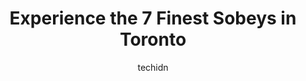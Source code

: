 ---
layout: ampstory
image: https://i0.wp.com/www.auto.or.id/wp-content/uploads/2023/06/sobeys-urban-fresh-bloor-islington-0-toronto-1686321896.jpeg?resize=640,853
author: techidn
featured: false
description: Toronto, Ontario, Canada is a haven for Sobeys enthusiasts, boasting an impressive array of 7 top-notch establishments. Whether youre a seasoned connoisseur or simply curious to explore the
title: Experience the 7 Finest Sobeys in Toronto
cover:
   title: Experience the 7 Finest Sobeys in Toronto
   subtitle: AUTO.OR.ID
   background: https://www.auto.or.id/wp-content/uploads/2023/06/sobeys-urban-fresh-bloor-islington-0-toronto-1686321896.jpeg

pages: 
 - layout: thirds
   top: <h1>#1 Sobeys Urban Fresh Spadina</h1>
   bottom: "<p>This is a very small grocery store. There are items advertised in the Air Miles app (for bonus points) that are not available at this location. Before other grocery store</p>"
   background: https://www.auto.or.id/wp-content/uploads/2023/06/sobeys-urban-fresh-bloor-islington-1-toronto-1686321897.jpeg
   backgroundblur: true
 - layout: thirds
   top: <h1>#2 Sobeys Danforth</h1>
   bottom: "<p>2451 Danforth Ave, Toronto, ON M4C 1L1, Canada</p>"
   background: https://www.auto.or.id/wp-content/uploads/2023/06/sobeys-urban-fresh-bloor-islington-2-toronto-1686321898.jpeg
   cta:
      link: https://www.auto.or.id/experience-the-7-finest-sobeys-in-toronto/
      text: Experience the 7 Finest Sobeys in Toronto
 - layout: thirds
   top: <h1>#3 Sobeys Kipling</h1>
   bottom: "<p>1255 The Queensway, Etobicoke, ON M8Z 1S1, Canada</p>"
   background: https://images.unsplash.com/photo-1635433868513-afc621b81834?ixlib=rb-4.0.3&ixid=MnwxMjA3fDB8MHxwaG90by1wYWdlfHx8fGVufDB8fHx8&auto=format&fit=crop&w=640&h=853&q=80
   cta:
      link: https://www.auto.or.id/experience-the-7-finest-sobeys-in-toronto/
      text: Experience the 7 Finest Sobeys in Toronto
 - layout: thirds
   top: <h1>#4 Sobeys Todmorden</h1>
   bottom: "<p>1015 Broadview Ave, East York, ON M4K 2S2, Canada</p>"
   background: https://images.unsplash.com/photo-1503736334956-4c8f8e92946d?ixlib=rb-4.0.3&ixid=MnwxMjA3fDB8MHxwaG90by1wYWdlfHx8fGVufDB8fHx8&auto=format&fit=crop&w=640&h=853&q=80
   cta:
      link: https://www.auto.or.id/experience-the-7-finest-sobeys-in-toronto/
      text: Experience the 7 Finest Sobeys in Toronto
 - layout: thirds
   top: <h1>#5 Sobeys Urban Fresh Balliol</h1>
   bottom: "<p>22 Balliol St, Toronto, ON M4S 1C1, Canada</p>"
   background: https://images.unsplash.com/photo-1546750921-ce6cc9add92f?ixlib=rb-4.0.3&ixid=MnwxMjA3fDB8MHxwaG90by1wYWdlfHx8fGVufDB8fHx8&auto=format&fit=crop&w=640&h=853&q=80
   cta:
      link: https://www.auto.or.id/experience-the-7-finest-sobeys-in-toronto/
      text: Experience the 7 Finest Sobeys in Toronto
 - layout: thirds
   top: <h1>#6 Sobeys Clark & Hilda</h1>
   bottom: "<p>441 Clark Ave W, Thornhill, ON L4J 6W7, Canada</p>"
   background: https://images.unsplash.com/photo-1621772991673-de61ffe34408?ixlib=rb-4.0.3&ixid=MnwxMjA3fDB8MHxwaG90by1wYWdlfHx8fGVufDB8fHx8&auto=format&fit=crop&w=640&h=853&q=80
   cta:
      link: https://www.auto.or.id/experience-the-7-finest-sobeys-in-toronto/
      text: Experience the 7 Finest Sobeys in Toronto
 - layout: thirds
   top: <h1>#7 Sobeys Laird & Wicksteed</h1>
   bottom: "<p>147 Laird Dr, East York, ON M4G 4K1, Canada</p>"
   background: https://images.unsplash.com/photo-1637160969718-6618307797f4?ixlib=rb-4.0.3&ixid=MnwxMjA3fDB8MHxwaG90by1wYWdlfHx8fGVufDB8fHx8&auto=format&fit=crop&w=640&h=853&q=80
   cta:
      link: https://www.auto.or.id/experience-the-7-finest-sobeys-in-toronto/
      text: Experience the 7 Finest Sobeys in Toronto
 - layout: thirds
   middle: Continue reading...
   background: https://images.unsplash.com/photo-1580881647059-923632b8fd75?ixlib=rb-4.0.3&ixid=MnwxMjA3fDB8MHxwaG90by1wYWdlfHx8fGVufDB8fHx8&auto=format&fit=crop&w=640&h=853&q=80
   cta:
      link: https://www.auto.or.id/experience-the-7-finest-sobeys-in-toronto/
      text: Experience the 7 Finest Sobeys in Toronto

---